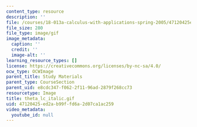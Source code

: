 ```yaml
---
content_type: resource
description: ''
file: /courses/18-013a-calculus-with-applications-spring-2005/47120425ed2ab99ffd6a2d07ca1ac259_theta_lc_italic.gif
file_size: 280
file_type: image/gif
image_metadata:
  caption: ''
  credit: ''
  image-alt: ''
learning_resource_types: []
license: https://creativecommons.org/licenses/by-nc-sa/4.0/
ocw_type: OCWImage
parent_title: Study Materials
parent_type: CourseSection
parent_uid: e8cdc347-f062-2f11-96ad-2879f268cc73
resourcetype: Image
title: theta_lc_italic.gif
uid: 47120425-ed2a-b99f-fd6a-2d07ca1ac259
video_metadata:
  youtube_id: null
---
```

